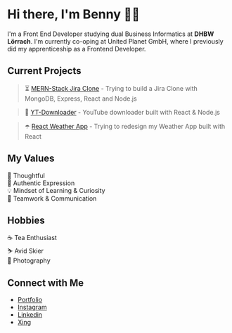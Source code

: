 # Hi there, I'm Benny 👋🏻
I'm a Front End Developer studying dual Business Informatics at <strong>DHBW Lörrach</strong>. I'm currently co-oping at United Planet GmbH, where I previously did my apprenticeship as a Frontend Developer.

## Current Projects <br/>
> ⏳ [MERN-Stack Jira Clone](https://github.com/bennymeier/mern-stack-project-management) - Trying to build a Jira Clone with MongoDB, Express, React and Node.js

> 🎵 [YT-Downloader](https://github.com/bennymeier/new-youtube-downloader) - YouTube downloader built with React & Node.js

> ☂️ [React Weather App](https://github.com/bennymeier/react-weather-app) - Trying to redesign my Weather App built with React



## My Values
🧠 Thoughtful <br/>
🖤 Authentic Expression <br/>
💡 Mindset of Learning & Curiosity <br/>
🙌 Teamwork & Communication

## Hobbies
☕️ Tea Enthusiast <br/>
⛷️ Avid Skier </br>
📸 Photography

## Connect with Me
- [Portfolio](https://www.bennymeier-media.de) <br/>
- [Instagram](https://www.instagram.com/benny_meier/) <br/>
- [Linkedin](https://www.linkedin.com/in/benjaminmeiermedia/) <br/>
- [Xing](https://www.xing.com/profile/Benjamin_Meier41) <br/>
